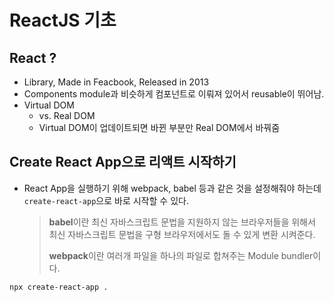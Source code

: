 # ReactJS 기초

## React ?

- Library, Made in Feacbook, Released in 2013
- Components module과 비슷하게 컴포넌트로 이뤄져 있어서 reusable이 뛰어남.
- Virtual DOM
  - vs. Real DOM
  - Virtual DOM이 업데이트되면 바뀐 부분만 Real DOM에서 바꿔줌

## Create React App으로 리액트 시작하기

- React App을 실행하기 위해 webpack, babel 등과 같은 것을 설정해줘야 하는데 `create-react-app`으로 바로 시작할 수 있다.
  > **babel**이란 최신 자바스크립트 문법을 지원하지 않는 브라우저들을 위해서 최신 자바스크립트 문법을 구형 브라우저에서도 돌 수 있게 변환 시켜준다.
  >
  > **webpack**이란 여러개 파일을 하나의 파일로 합쳐주는 Module bundler이다.

```bash
npx create-react-app .
```
